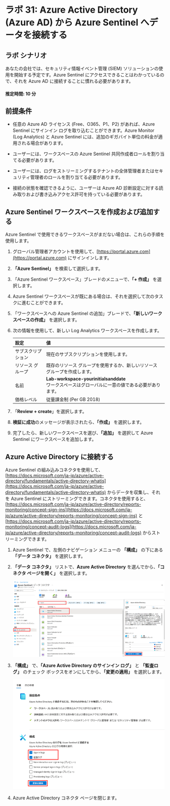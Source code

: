 ﻿---
lab:
    title: '31 - Azure Active Directory (Azure AD) から Azure Sentinel へデータを接続する'
    learning path: '04'
    module: 'モジュール 04 - Azure Active Directory の監視と保守を行う'
---

# ラボ 31: Azure Active Directory (Azure AD) から Azure Sentinel へデータを接続する

## ラボ シナリオ

あなたの会社では、セキュリティ情報イベント管理 (SIEM) ソリューションの使用を開始する予定です。Azure Sentinel にアクセスできることはわかっているので、それを Azure AD に接続することに慣れる必要があります。

#### 推定時間: 10 分

## 前提条件

- 任意の Azure AD ライセンス (Free、O365、P1、P2) があれば、Azure Sentinel にサインイン ログを取り込むことができます。Azure Monitor (Log Analytics) と Azure Sentinel には、追加のギガバイト単位の料金が適用される場合があります。

- ユーザーには、ワークスペースの Azure Sentinel 共同作成者ロールを割り当てる必要があります。

- ユーザーには、ログをストリーミングするテナントの全体管理者またはセキュリティ管理者のロールを割り当てる必要があります。

- 接続の状態を確認できるように、ユーザーは Azure AD 診断設定に対する読み取りおよび書き込みアクセス許可を持っている必要があります。

## Azure Sentinel ワークスペースを作成および追加する

Azure Sentinel で使用できるワークスペースがまだない場合は、これらの手順を使用します。

1. グローバル管理者アカウントを使用して、[https://portal.azure.com](https://portal.azure.com) にサインインします。

2. **「Azure Sentinel」** を検索して選択します。

3. 「Azure Sentinel ワークスペース」ブレードのメニューで、**「+ 作成」** を選択します。

4. Azure Sentinel ワークスペースが既にある場合は、それを選択して次のタスクに進むことができます。

5. 「ワークスペースへの Azure Sentinel の追加」ブレードで、**「新しいワークスペースの作成」** を選択します。

6. 次の情報を使用して、新しい Log Analytics ワークスペースを作成します。

    | 設定| 値|
    | :--- | :--- |
    | サブスクリプション| 現在のサブスクリプションを使用します。|
    | リソース グループ| 既存のリソース グループを使用するか、新しいリソース グループを作成します。|
    | 名前| **Lab-workspace-yourinitialsanddate**</br>ワークスペースはグローバルに一意の値である必要があります。|
    | 価格レベル| 従量課金制 (Per GB 2018) |

7. 「**Review + create**」を選択します。
8. **検証に成功**のメッセージが表示されたら、**「作成」** を選択します。

9. 完了したら、新しいワークスペースを選び、**「追加」** を選択して Azure Sentinel にワークスペースを追加します。

## Azure Active Directory に接続する

Azure Sentinel の組み込みコネクタを使用して、[https://docs.microsoft.com/ja-jp/azure/active-directory/fundamentals/active-directory-whatis](https://docs.microsoft.com/ja-jp/azure/active-directory/fundamentals/active-directory-whatis) からデータを収集し、それを Azure Sentinel にストリーミングできます。コネクタを使用すると、[https://docs.microsoft.com/ja-jp/azure/active-directory/reports-monitoring/concept-sign-ins](https://docs.microsoft.com/ja-jp/azure/active-directory/reports-monitoring/concept-sign-ins) と [https://docs.microsoft.com/ja-jp/azure/active-directory/reports-monitoring/concept-audit-logs](https://docs.microsoft.com/ja-jp/azure/active-directory/reports-monitoring/concept-audit-logs) からストリーミングできます。

1. Azure Sentinel で、左側のナビゲーション メニューの **「構成」** の下にある **「データ コネクタ」** を選択します。

1. **「データ コネクタ」** リストで、**Azure Active Directory** を選んでから、**「コネクタ ページを開く」** を選択します。

    ![Azure Active Directory コネクタと 「Open connector page」 が強調表示されているデータ コネクタ ブレードを示す画面イメージ](./media/lp4-mod4-sentinel-add-aad-connector.png)

1. **「構成」** で、**「Azure Active Directory のサインイン ログ」** と **「監査ログ」** のチェック ボックスをオンにしてから、**「変更の適用」** を選択します。

    ![Azure Sentinel によって収集された Azure Active Directory ログが選択され、強調表示されている状態を示す画面イメージ](./media/lp4-mod4-sentinel-config-aad-connector.png)

1. Azure Active Directory コネクタ ページを閉じます。
